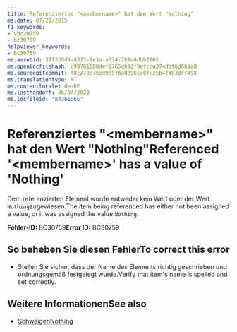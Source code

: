 ```yaml
---
title: Referenziertes "<membername>" hat den Wert "Nothing"
ms.date: 07/20/2015
f1_keywords:
- vbc30759
- bc30759
helpviewer_keywords:
- BC30759
ms.assetid: 37f359d4-4373-4e1a-a834-789e4dbb2865
ms.openlocfilehash: c99761880def9765db92f9efcda374dbf0d6b9a0
ms.sourcegitcommit: f8c270376ed905f6a8896ce0fe25b4f4b38ff498
ms.translationtype: MT
ms.contentlocale: de-DE
ms.lasthandoff: 06/04/2020
ms.locfileid: "84361566"
---
```

# <a name="referenced-membername-has-a-value-of-nothing"></a><span data-ttu-id="6a753-102">Referenziertes "\<membername>" hat den Wert "Nothing"</span><span class="sxs-lookup"><span data-stu-id="6a753-102">Referenced '\<membername>' has a value of 'Nothing'</span></span>
<span data-ttu-id="6a753-103">Dem referenzierten Element wurde entweder kein Wert oder der Wert `Nothing`zugewiesen.</span><span class="sxs-lookup"><span data-stu-id="6a753-103">The item being referenced has either not been assigned a value, or it was assigned the value `Nothing`.</span></span>  
  
 <span data-ttu-id="6a753-104">**Fehler-ID:** BC30759</span><span class="sxs-lookup"><span data-stu-id="6a753-104">**Error ID:** BC30759</span></span>  
  
## <a name="to-correct-this-error"></a><span data-ttu-id="6a753-105">So beheben Sie diesen Fehler</span><span class="sxs-lookup"><span data-stu-id="6a753-105">To correct this error</span></span>  
  
- <span data-ttu-id="6a753-106">Stellen Sie sicher, dass der Name des Elements richtig geschrieben und ordnungsgemäß festgelegt wurde.</span><span class="sxs-lookup"><span data-stu-id="6a753-106">Verify that item's name is spelled and set correctly.</span></span>  
  
## <a name="see-also"></a><span data-ttu-id="6a753-107">Weitere Informationen</span><span class="sxs-lookup"><span data-stu-id="6a753-107">See also</span></span>

- [<span data-ttu-id="6a753-108">Schweigen</span><span class="sxs-lookup"><span data-stu-id="6a753-108">Nothing</span></span>](../language-reference/nothing.md)

